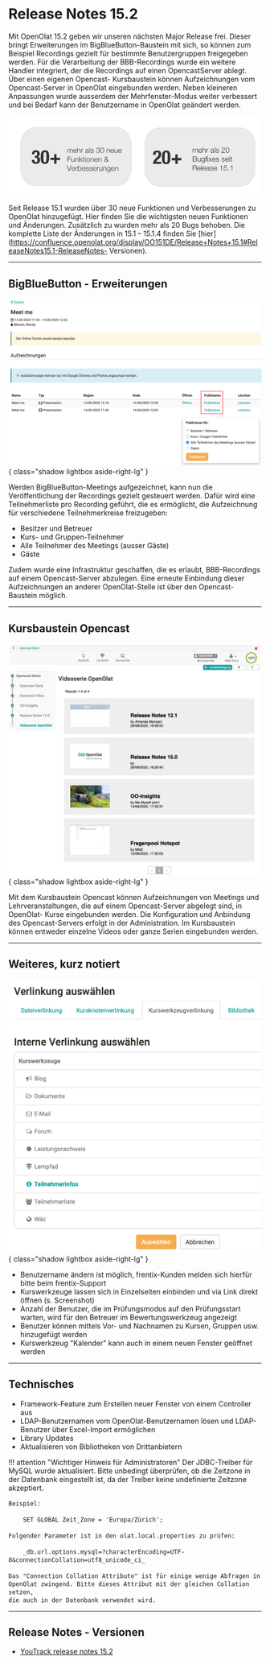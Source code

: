 # Release Notes 15.2

Mit OpenOlat 15.2 geben wir unseren nächsten Major Release frei. Dieser bringt
Erweiterungen im BigBlueButton-Baustein mit sich, so können zum Beispiel
Recordings gezielt für bestimmte Benutzergruppen freigegeben werden. Für die
Verarbeitung der BBB-Recordings wurde ein weitere Handler integriert, der die
Recordings auf einen OpencastServer ablegt. Über einen eigenen Opencast-
Kursbaustein können Aufzeichnungen vom Opencast-Server in OpenOlat eingebunden
werden. Neben kleineren Anpassungen wurde ausserdem der Mehrfenster-Modus
weiter verbessert und bei Bedarf kann der Benutzername in OpenOlat geändert
werden.

![](assets/152/Features_Improvements_Labels_DE.png)

Seit Release 15.1 wurden über 30 neue Funktionen und Verbesserungen zu
OpenOlat hinzugefügt. Hier finden Sie die wichtigsten neuen Funktionen und
Änderungen. Zusätzlich zu wurden mehr als 20 Bugs behoben. Die komplette Liste
der Änderungen in 15.1 – 15.1.4 finden Sie
[hier](https://confluence.openolat.org/display/OO151DE/Release+Notes+15.1#ReleaseNotes15.1-ReleaseNotes-
Versionen).

* * *

## BigBlueButton - Erweiterungen

![](assets/152/Screenshot%202020-08-26%20at%2016.19.55.png){ class="shadow lightbox aside-right-lg" }

Werden BigBlueButton-Meetings aufgezeichnet, kann nun die Veröffentlichung der
Recordings gezielt gesteuert werden. Dafür wird eine Teilnehmerliste pro
Recording geführt, die es ermöglicht, die Aufzeichnung für verschiedene
Teilnehmerkreise freizugeben:

  * Besitzer und Betreuer
  * Kurs- und Gruppen-Teilnehmer
  * Alle Teilnehmer des Meetings (ausser Gäste)
  * Gäste

Zudem wurde eine Infrastruktur geschaffen, die es erlaubt, BBB-Recordings auf
einem Opencast-Server abzulegen. Eine erneute Einbindung dieser Aufzeichnungen
an anderer OpenOlat-Stelle ist über den Opencast-Baustein möglich.

* * *

## Kursbaustein Opencast

![](assets/152/Screenshot%202020-08-28%20at%2009.34.14.png){ class="shadow lightbox aside-right-lg" }

Mit dem Kursbaustein Opencast können Aufzeichnungen von Meetings und
Lehrveranstaltungen, die auf einem Opencast-Server abgelegt sind, in OpenOlat-
Kurse eingebunden werden. Die Konfiguration und Anbindung des Opencast-Servers
erfolgt in der Administration. Im Kursbaustein können entweder einzelne Videos
oder ganze Serien eingebunden werden.

* * *

## Weiteres, kurz notiert

![](assets/152/Screenshot%202020-08-28%20at%2010.43.30.png){ class="shadow lightbox aside-right-lg" }

  * Benutzername ändern ist möglich, frentix-Kunden melden sich hierfür bitte beim frentix-Support
  * Kurswerkzeuge lassen sich in Einzelseiten einbinden und via Link direkt öffnen (s. Screenshot)
  * Anzahl der Benutzer, die im Prüfungsmodus auf den Prüfungsstart warten, wird für den Betreuer im Bewertungswerkzeug angezeigt
  * Benutzer können mittels Vor- und Nachnamen zu Kursen, Gruppen usw. hinzugefügt werden
  * Kurswerkzeug "Kalender" kann auch in einem neuen Fenster geöffnet werden

* * *

 
## Technisches

  * Framework-Feature zum Erstellen neuer Fenster von einem Controller aus
  * LDAP-Benutzernamen vom OpenOlat-Benutzernamen lösen und LDAP-Benutzer über Excel-Import ermöglichen
  * Library Updates
  * Aktualisieren von Bibliotheken von Drittanbietern

!!! attention "Wichtiger Hinweis für Administratoren"
	Der JDBC-Treiber für MySQL wurde aktualisiert. Bitte unbedingt überprüfen, ob
	die Zeitzone in der Datenbank eingestellt ist, da der Treiber keine
	undefinierte Zeitzone akzeptiert.
	
	Beispiel:
	
		SET GLOBAL Zeit_Zone = 'Europa/Zürich';  
	
	Folgender Parameter ist in den olat.local.properties zu prüfen:  
	
		_db.url.options.mysql=?characterEncoding=UTF-8&connectionCollation=utf8_unicode_ci_
	
	Das "Connection Collation Attribute" ist für einige wenige Abfragen in
	OpenOlat zwingend. Bitte dieses Attribut mit der gleichen Collation setzen,
	die auch in der Datenbank verwendet wird.

* * *

  

## Release Notes - Versionen

* [YouTrack release notes 15.2](https://track.frentix.com/releaseNotes?q=15.2.x&title=Release%20Notes%2015.2)

  



